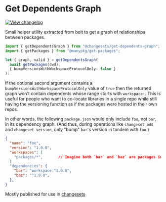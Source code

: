 # Get Dependents Graph

[![View changelog](https://img.shields.io/badge/changelogs.xyz-Explore%20Changelog-brightgreen)](https://changelogs.xyz/@changesets/get-dependents-graph)

Small helper utility extracted from bolt to get a graph of relationships between packages.

```ts
import { getDependentsGraph } from "@changesets/get-dependents-graph";
import { getPackages } from "@manypkg/get-packages";

let { graph, valid } = getDependentsGraph(
  await getPackages(cwd),
  { bumpVersionsWithWorkspaceProtocolOnly: false }
);
```

If the optional second argument contains a `bumpVersionsWithWorkspaceProtocolOnly` value of `true` then the returned graph won't contain dependents whose range starts with `workspace:`. This is useful for people who want to co-locate libraries in a single repo while still having the versioning function as if the packages were hosted in their own repos.

In other words, the following `package.json` would only include `foo`, not `bar`, in its dependency graph. (And thus, during operations like `changeset add` and `changeset version`, only "bump" `bar`'s version in tandem with `foo`.)

``` json
{
  "name": "foo",
  "version": "1.0.0",
  "workspaces": [
    "packages/*",       // Imagine both `bar` and `baz` are packages in this monorepo.
  ]
  "dependencies": {
    "bar": "workspace:^1.0.0",
    "baz": "^1.0.0",
  },
}

```

Mostly published for use in [changesets](https://www.npmjs.com/package/@changesets/cli)

